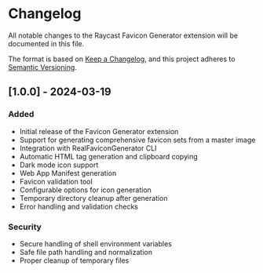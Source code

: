# Changelog

All notable changes to the Raycast Favicon Generator extension will be documented in this file.

The format is based on [Keep a Changelog](https://keepachangelog.com/en/1.0.0/),
and this project adheres to [Semantic Versioning](https://semver.org/spec/v2.0.0.html).

## [1.0.0] - 2024-03-19

### Added
- Initial release of the Favicon Generator extension
- Support for generating comprehensive favicon sets from a master image
- Integration with RealFaviconGenerator CLI
- Automatic HTML tag generation and clipboard copying
- Dark mode icon support
- Web App Manifest generation
- Favicon validation tool
- Configurable options for icon generation
- Temporary directory cleanup after generation
- Error handling and validation checks

### Security
- Secure handling of shell environment variables
- Safe file path handling and normalization
- Proper cleanup of temporary files